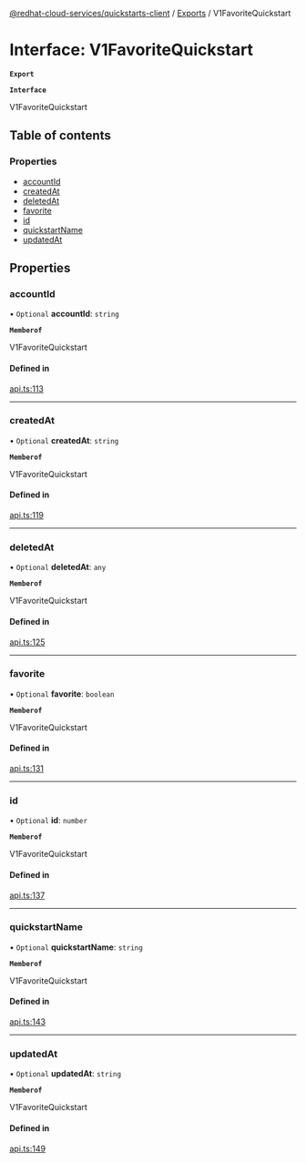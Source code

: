 [@redhat-cloud-services/quickstarts-client](../README.md) / [Exports](../modules.md) / V1FavoriteQuickstart

# Interface: V1FavoriteQuickstart

**`Export`**

**`Interface`**

V1FavoriteQuickstart

## Table of contents

### Properties

- [accountId](V1FavoriteQuickstart.md#accountid)
- [createdAt](V1FavoriteQuickstart.md#createdat)
- [deletedAt](V1FavoriteQuickstart.md#deletedat)
- [favorite](V1FavoriteQuickstart.md#favorite)
- [id](V1FavoriteQuickstart.md#id)
- [quickstartName](V1FavoriteQuickstart.md#quickstartname)
- [updatedAt](V1FavoriteQuickstart.md#updatedat)

## Properties

### accountId

• `Optional` **accountId**: `string`

**`Memberof`**

V1FavoriteQuickstart

#### Defined in

[api.ts:113](https://github.com/RedHatInsights/javascript-clients/blob/master/packages/quickstarts/api.ts#L113)

___

### createdAt

• `Optional` **createdAt**: `string`

**`Memberof`**

V1FavoriteQuickstart

#### Defined in

[api.ts:119](https://github.com/RedHatInsights/javascript-clients/blob/master/packages/quickstarts/api.ts#L119)

___

### deletedAt

• `Optional` **deletedAt**: `any`

**`Memberof`**

V1FavoriteQuickstart

#### Defined in

[api.ts:125](https://github.com/RedHatInsights/javascript-clients/blob/master/packages/quickstarts/api.ts#L125)

___

### favorite

• `Optional` **favorite**: `boolean`

**`Memberof`**

V1FavoriteQuickstart

#### Defined in

[api.ts:131](https://github.com/RedHatInsights/javascript-clients/blob/master/packages/quickstarts/api.ts#L131)

___

### id

• `Optional` **id**: `number`

**`Memberof`**

V1FavoriteQuickstart

#### Defined in

[api.ts:137](https://github.com/RedHatInsights/javascript-clients/blob/master/packages/quickstarts/api.ts#L137)

___

### quickstartName

• `Optional` **quickstartName**: `string`

**`Memberof`**

V1FavoriteQuickstart

#### Defined in

[api.ts:143](https://github.com/RedHatInsights/javascript-clients/blob/master/packages/quickstarts/api.ts#L143)

___

### updatedAt

• `Optional` **updatedAt**: `string`

**`Memberof`**

V1FavoriteQuickstart

#### Defined in

[api.ts:149](https://github.com/RedHatInsights/javascript-clients/blob/master/packages/quickstarts/api.ts#L149)
